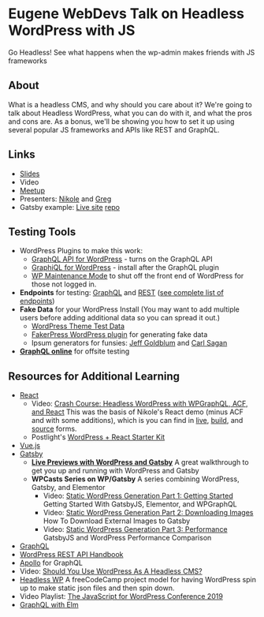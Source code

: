 # Eugene WebDevs Talk on Headless WordPress with JS
Go Headless! See what happens when the wp-admin makes friends with JS frameworks

## About

What is a headless CMS, and why should you care about it? We're going to talk about Headless WordPress, what you can do with it, and what the pros and cons are. As a bonus, we'll be showing you how to set it up using several popular JS frameworks and APIs like REST and GraphQL.

## Links

* [Slides](https://docs.google.com/presentation/d/13VTWBlUkiylzs7RtQkPWuFq70myF_tNtcKJlnv6eik8/edit?usp=sharing)
* Video
* [Meetup](https://www.meetup.com/eugenewebdevs/events/264942113/)
* Presenters: [Nikole](https://github.com/websupergirl) and [Greg](https://github.com/mckelveygreg)
* Gatsby example: [Live site](https://mckelveygreg.github.io/gatsby-headless-wp-test/) [repo](https://github.com/mckelveygreg/gatsby-headless-wp-test)

## Testing Tools

* WordPress Plugins to make this work:
	* [GraphQL API for WordPress](https://www.wpgraphql.com/) - turns on the GraphQL API
	* [GraphiQL for WordPress](https://github.com/wp-graphql/wp-graphiql) - install after the GraphQL plugin
	* [WP Maintenance Mode](https://wordpress.org/plugins/wp-maintenance-mode/) to shut off the front end of WordPress for those not logged in.
* **Endpoints** for testing: [GraphQL](https://headless.thedevdrop.com/graphql) and [REST](https://headless.thedevdrop.com/wp-json/) ([see complete list of endpoints](https://developer.wordpress.org/rest-api/reference/))
* **Fake Data** for your WordPress Install (You may want to add multiple users before adding additional data so you can spread it out.)
	* [WordPress Theme Test Data](https://codex.wordpress.org/Theme_Unit_Test)
	* [FakerPress WordPress plugin](https://wordpress.org/plugins/fakerpress/) for generating fake data
	* Ipsum generators for funsies: [Jeff Goldblum](https://jeffsum.com/) and [Carl Sagan](http://saganipsum.com/)
* **[GraphQL online](https://lucasconstantino.github.io/graphiql-online/)** for offsite testing

## Resources for Additional Learning

* [React](https://reactjs.org/)
	* Video: [Crash Course: Headless WordPress with WPGraphQL, ACF, and React](https://www.youtube.com/watch?v=9KGuI0UmpMw) This was the basis of Nikole's React demo (minus ACF and with some additions), which is you can find in [live](https://websupergirl.github.io/react-headless-wp/), [build](https://github.com/websupergirl/react-headless-wp/tree/gh-pages), and [source](https://github.com/websupergirl/react-headless-wp/tree/master) forms.
	* Postlight's [WordPress + React Starter Kit](https://postlight.com/labs/wordpress-react-starter-kit)
* [Vue.js](https://vuejs.org/)
* [Gatsby](https://www.gatsbyjs.org/)
	* **[Live Previews with WordPress and Gatsby](https://justinwhall.com/live-previews-with-wordpress-gatsby/)** A great walkthrough to get you up and running with WordPress and Gatsby
	* **WPCasts Series on WP/Gatsby** A series combining WordPress, Gatsby, and Elementor
		* Video: [Static WordPress Generation Part 1: Getting Started](https://www.youtube.com/watch?v=N5UtB36x_O8) Getting Started With GatsbyJS, Elementor, and WPGraphQL
		* Video: [Static WordPress Generation Part 2: Downloading Images](https://www.youtube.com/watch?v=5KpSXoqsuYM) How To Download External Images to Gatsby
		* Video: [Static WordPress Generation Part 3: Performance](https://www.youtube.com/watch?v=LWOCOUHB5-Q) GatsbyJS and WordPress Performance Comparison
* [GraphQL](https://graphql.org/)
* [WordPress REST API Handbook](https://developer.wordpress.org/rest-api/)
* [Apollo](https://www.apollographql.com/) for GraphQL
* Video: [Should You Use WordPress As A Headless CMS?](https://www.youtube.com/watch?v=rHNl5PZT0VU)
* [Headless WP](https://www.freecodecamp.org/news/off-with-their-heads-building-a-headless-wordpress-to-manage-content-bb04e6b2a792/) A freeCodeCamp project model for having WordPress spin up to make static json files and then spin down.
* Video Playlist: [The JavaScript for WordPress Conference 2019](https://www.youtube.com/playlist?list=PLruo2gSoqlejI4_I4ypRCluXgWIVtpovx)
* [GraphQL with Elm](https://github.com/dillonkearns/elm-graphql)
